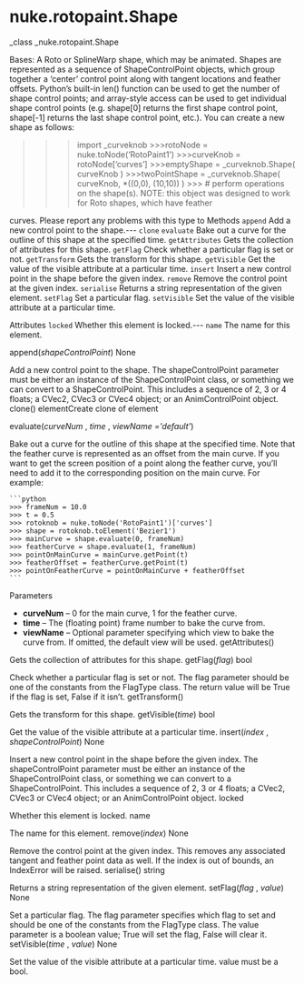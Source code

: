 # nuke.rotopaint.Shape
_class _nuke.rotopaint.Shape

Bases:
A Roto or SplineWarp shape, which may be animated.
Shapes are represented as a sequence of ShapeControlPoint objects, which group together a ‘center’ control point along with tangent locations and feather offsets. Python’s built-in len() function can be used to get the number of shape control points; and array-style access can be used to get individual shape control points (e.g. shape[0] returns the first shape control point, shape[-1] returns the last shape control point, etc.). You can create a new shape as follows:
>>>import _curveknob >>>rotoNode = nuke.toNode(‘RotoPaint1’) >>>curveKnob = rotoNode[‘curves’] >>>emptyShape = _curveknob.Shape( curveKnob ) >>>twoPointShape = _curveknob.Shape( curveKnob, *((0,0), (10,10)) ) >>> # perform operations on the shape(s).
NOTE: this object was designed to work for Roto shapes, which have feather

curves. Please report any problems with this type to
Methods
`append`  Add a new control point to the shape.---
`clone`
`evaluate`  Bake out a curve for the outline of this shape at the specified time.
`getAttributes`  Gets the collection of attributes for this shape.
`getFlag`  Check whether a particular flag is set or not.
`getTransform`  Gets the transform for this shape.
`getVisible`  Get the value of the visible attribute at a particular time.
`insert`  Insert a new control point in the shape before the given index.
`remove`  Remove the control point at the given index.
`serialise`  Returns a string representation of the given element.
`setFlag`  Set a particular flag.
`setVisible`  Set the value of the visible attribute at a particular time.

Attributes
`locked`  Whether this element is locked.---
`name`  The name for this element.

append(_shapeControlPoint_)  None

Add a new control point to the shape. The shapeControlPoint parameter must be either an instance of the ShapeControlPoint class, or something we can convert to a ShapeControlPoint. This includes a sequence of 2, 3 or 4 floats; a CVec2, CVec3 or CVec4 object; or an AnimControlPoint object.
clone()  elementCreate clone of element

evaluate(_curveNum_ , _time_ , _viewName ='default'_)

Bake out a curve for the outline of this shape at the specified time.
Note that the feather curve is represented as an offset from the main curve. If you want to get the screen position of a point along the feather curve, you’ll need to add it to the corresponding position on the main curve. For example:



    ```python
    >>> frameNum = 10.0
    >>> t = 0.5
    >>> rotoknob = nuke.toNode('RotoPaint1')['curves']
    >>> shape = rotoknob.toElement('Bezier1')
    >>> mainCurve = shape.evaluate(0, frameNum)
    >>> featherCurve = shape.evaluate(1, frameNum)
    >>> pointOnMainCurve = mainCurve.getPoint(t)
    >>> featherOffset = featherCurve.getPoint(t)
    >>> pointOnFeatherCurve = pointOnMainCurve + featherOffset
    ```
Parameters

  * **curveNum** – 0 for the main curve, 1 for the feather curve.
  * **time** – The (floating point) frame number to bake the curve from.
  * **viewName** – Optional parameter specifying which view to bake the curve from. If omitted, the default view will be used.
getAttributes()

Gets the collection of attributes for this shape.
getFlag(_flag_)  bool

Check whether a particular flag is set or not. The flag parameter should be one of the constants from the FlagType class. The return value will be True if the flag is set, False if it isn’t.
getTransform()

Gets the transform for this shape.
getVisible(_time_)  bool

Get the value of the visible attribute at a particular time.
insert(_index_ , _shapeControlPoint_)  None

Insert a new control point in the shape before the given index. The shapeControlPoint parameter must be either an instance of the ShapeControlPoint class, or something we can convert to a ShapeControlPoint. This includes a sequence of 2, 3 or 4 floats; a CVec2, CVec3 or CVec4 object; or an AnimControlPoint object.
locked

Whether this element is locked.
name

The name for this element.
remove(_index_)  None

Remove the control point at the given index. This removes any associated tangent and feather point data as well. If the index is out of bounds, an IndexError will be raised.
serialise()  string

Returns a string representation of the given element.
setFlag(_flag_ , _value_)  None

Set a particular flag. The flag parameter specifies which flag to set and should be one of the constants from the FlagType class. The value parameter is a boolean value; True will set the flag, False will clear it.
setVisible(_time_ , _value_)  None

Set the value of the visible attribute at a particular time. value must be a bool.